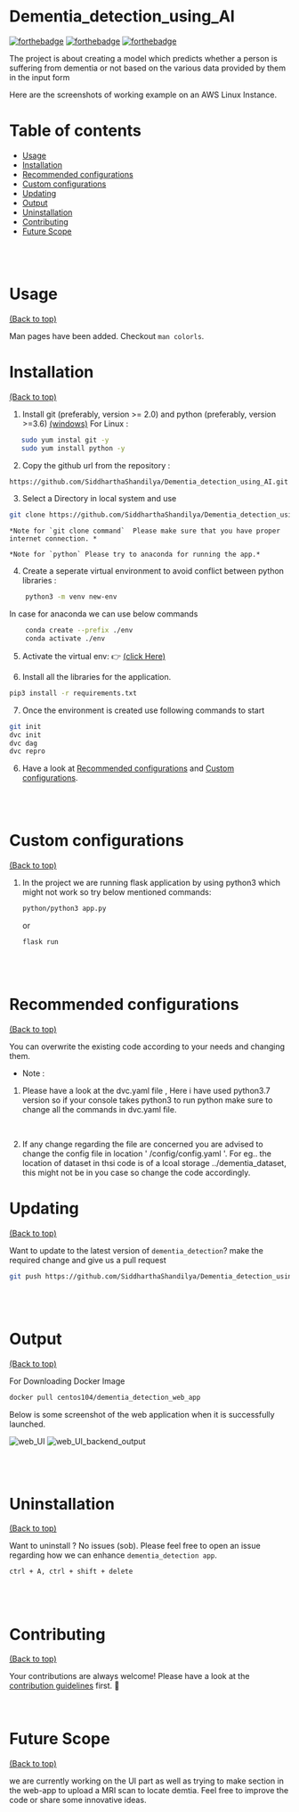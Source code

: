 # Dementia_detection_using_AI


[![forthebadge](https://forthebadge.com/images/badges/built-by-developers.svg)](http://forthebadge.com)   [![forthebadge](https://forthebadge.com/images/badges/made-with-python.svg)](http://forthebadge.com)      [![forthebadge](https://forthebadge.com/images/badges/60-percent-of-the-time-works-every-time.svg)](https://forthebadge.com)

<!--
[![Gem Version](https://badge.fury.io/rb/colorls.svg)](https://badge.fury.io/rb/colorls)
[![CI](https://github.com/athityakumar/colorls/actions/workflows/ruby.yml/badge.svg)](https://github.com/athityakumar/colorls/actions/workflows/ruby.yml)
[![PRs Welcome](https://img.shields.io/badge/PRs-welcome-brightgreen.svg?style=shields)](http://makeapullrequest.com)
-->
The project is about creating a model which predicts whether a person is suffering from dementia or not based on the various data provided by them in the input form

Here are the screenshots of working example on an AWS Linux Instance.


<!-- #`oh-my-zsh` with `powerlevel9k` theme and `powerline nerd-font + awesome-config` font with the `Solarized Dark` color theme. 

 ![image](https://user-images.githubusercontent.com/17109060/32149040-04f3125c-bd25-11e7-8003-66fd29bc18d4.png)

*If you're interested in knowing the powerlevel9k configuration to get this prompt, have a look at [this gist](https://gist.github.com/athityakumar/1bd5e9e24cd2a1891565573a893993eb).*

-->

# Table of contents

- [Usage](#usage)
- [Installation](#installation)
- [Recommended configurations](#recommended-configurations)
- [Custom configurations](#custom-configurations)
- [Updating](#updating)
- [Output](#output)
- [Uninstallation](#uninstallation)
- [Contributing](#contributing)
- [Future Scope](#future-scope)


</br></br>

# Usage

[(Back to top)](#table-of-contents)

Man pages have been added. Checkout `man colorls`.


# Installation


[(Back to top)](#table-of-contents)

1. Install git (preferably, version >= 2.0) and python (preferably, version >=3.6)
 [(windows)](https://www.maketecheasier.com/install-git-bash-on-windows/)
 For Linux :
 ```bash
    sudo yum instal git -y
    sudo yum install python -y
 ```
 
2. Copy the github url from the repository : 

 ```bash
 https://github.com/SiddharthaShandilya/Dementia_detection_using_AI.git
 ```

3. Select a Directory in local system and use 

  ```bash 
  git clone https://github.com/SiddharthaShandilya/Dementia_detection_using_AI.git          
  ```

    *Note for `git clone command`  Please make sure that you have proper internet connection. *

    *Note for `python` Please try to anaconda for running the app.*  

4. Create a seperate virtual environment to avoid conflict between python libraries :
```bash
    python3 -m venv new-env 
```
In case for anaconda we can use below commands
```bash
    conda create --prefix ./env
    conda activate ./env
```

5. Activate the virtual env: 👉 [(click Here)](https://www.programshelp.com/help/python/activate_virtual_environment_python_windows_10.html)

6. Install all the libraries for the application.
```bash
pip3 install -r requirements.txt
```
7. Once the environment is created use following commands to start
```bash
git init
dvc init
dvc dag
dvc repro
```

6. Have a look at [Recommended configurations](#recommended-configurations) and [Custom configurations](#custom-configurations).


</br></br>


# Custom configurations

[(Back to top)](#table-of-contents)

1. In the project we are running flask application by using python3  which might not work so try below mentioned commands:
    ```sh
    python/python3 app.py
    ```
    or
    ```sh
    flask run 
    ```

</br></br>



# Recommended configurations

[(Back to top)](#table-of-contents)


You can overwrite the existing code according to your needs and changing them.

- Note :

1. Please have a look at the dvc.yaml file , Here i have used python3.7 version so if your console takes python3 to run python make sure to change all the commands in dvc.yaml file.

<br>

2. If any change regarding the file are concerned you are advised to change the config file in location ' /config/config.yaml '. For eg.. the location of dataset in thsi code is of a lcoal storage ../dementia_dataset, this might not be in you case so change the code accordingly.

 

# Updating

[(Back to top)](#table-of-contents)

Want to update to the latest version of `dementia_detection`? make the required change and give us a pull request
 
```sh
git push https://github.com/SiddharthaShandilya/Dementia_detection_using_AI.git
```



</br></br>

# Output
[(Back to top)](#table-of-contents)

For Downloading Docker Image
```sh
docker pull centos104/dementia_detection_web_app
```

Below is some screenshot of the web application when it is successfully launched.


![web_UI](https://github.com/SiddharthaShandilya/Dementia_detection_using_AI/blob/master/screen_shots/test_web1_front.png)
![web_UI_backend_output](https://github.com/SiddharthaShandilya/Dementia_detection_using_AI/blob/master/screen_shots/test_web1_back.png)


<br></br>

# Uninstallation

[(Back to top)](#table-of-contents)

Want to uninstall ? No issues (sob). Please feel free to open an issue regarding how we can enhance `dementia_detection app`.


```sh
ctrl + A, ctrl + shift + delete
```


</br></br>

# Contributing

[(Back to top)](#table-of-contents)

Your contributions are always welcome! Please have a look at the [contribution guidelines](CONTRIBUTING.md) first. :tada:


</br>

# Future Scope
[(Back to top)](#table-of-contents)

we are currently working on the UI part as well as trying to make section in the web-app to upload a MRI scan to locate demtia. Feel free to improve the code or share some innovative ideas.




